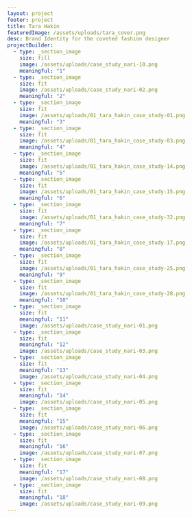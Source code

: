 ```yaml
---
layout: project
footer: project
title: Tara Hakin
featuredImage: /assets/uploads/tara_cover.png
desc: Brand Identity for the coveted fashion designer
projectBuilder:
  - type: _section_image
    size: fill
    image: /assets/uploads/case_study_nari-10.png
    meaningful: "1"
  - type: _section_image
    size: fit
    image: /assets/uploads/case_study_nari-02.png
    meaningful: "2"
  - type: _section_image
    size: fit
    image: /assets/uploads/01_tara_hakin_case_study-01.png
    meaningful: "3"
  - type: _section_image
    size: fit
    image: /assets/uploads/01_tara_hakin_case_study-03.png
    meaningful: "4"
  - type: _section_image
    size: fit
    image: /assets/uploads/01_tara_hakin_case_study-14.png
    meaningful: "5"
  - type: _section_image
    size: fit
    image: /assets/uploads/01_tara_hakin_case_study-15.png
    meaningful: "6"
  - type: _section_image
    size: fit
    image: /assets/uploads/01_tara_hakin_case_study-32.png
    meaningful: "7"
  - type: _section_image
    size: fit
    image: /assets/uploads/01_tara_hakin_case_study-17.png
    meaningful: "8"
  - type: _section_image
    size: fit
    image: /assets/uploads/01_tara_hakin_case_study-25.png
    meaningful: "9"
  - type: _section_image
    size: fit
    image: /assets/uploads/01_tara_hakin_case_study-28.png
    meaningful: "10"
  - type: _section_image
    size: fit
    meaningful: "11"
    image: /assets/uploads/case_study_nari-01.png
  - type: _section_image
    size: fit
    meaningful: "12"
    image: /assets/uploads/case_study_nari-03.png
  - type: _section_image
    size: fit
    meaningful: "13"
    image: /assets/uploads/case_study_nari-04.png
  - type: _section_image
    size: fit
    meaningful: "14"
    image: /assets/uploads/case_study_nari-05.png
  - type: _section_image
    size: fit
    meaningful: "15"
    image: /assets/uploads/case_study_nari-06.png
  - type: _section_image
    size: fit
    meaningful: "16"
    image: /assets/uploads/case_study_nari-07.png
  - type: _section_image
    size: fit
    meaningful: "17"
    image: /assets/uploads/case_study_nari-08.png
  - type: _section_image
    size: fit
    meaningful: "18"
    image: /assets/uploads/case_study_nari-09.png
---
```

